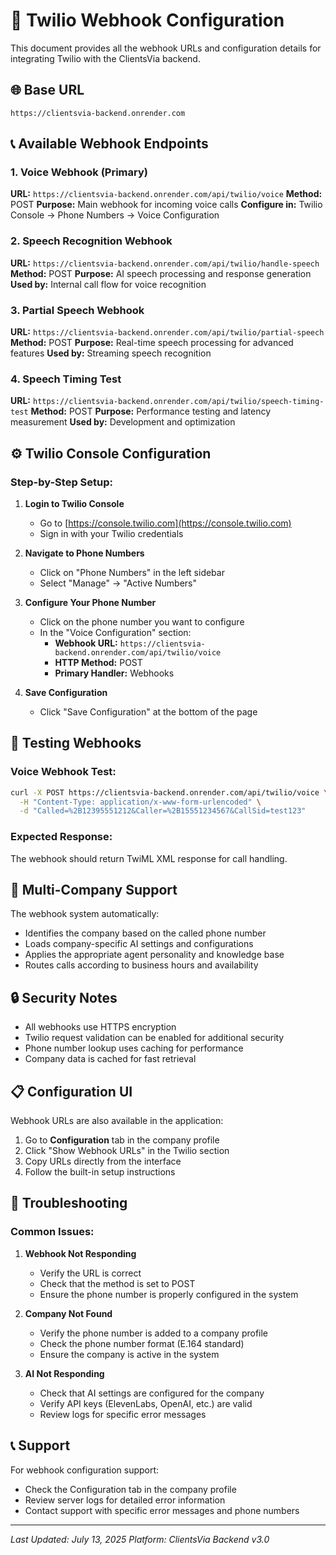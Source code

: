 # 🔗 Twilio Webhook Configuration

This document provides all the webhook URLs and configuration details for integrating Twilio with the ClientsVia backend.

## 🌐 Base URL
```
https://clientsvia-backend.onrender.com
```

## 📞 Available Webhook Endpoints

### 1. **Voice Webhook (Primary)**
**URL:** `https://clientsvia-backend.onrender.com/api/twilio/voice`
**Method:** POST
**Purpose:** Main webhook for incoming voice calls
**Configure in:** Twilio Console → Phone Numbers → Voice Configuration

### 2. **Speech Recognition Webhook**
**URL:** `https://clientsvia-backend.onrender.com/api/twilio/handle-speech`
**Method:** POST
**Purpose:** AI speech processing and response generation
**Used by:** Internal call flow for voice recognition

### 3. **Partial Speech Webhook**
**URL:** `https://clientsvia-backend.onrender.com/api/twilio/partial-speech`
**Method:** POST
**Purpose:** Real-time speech processing for advanced features
**Used by:** Streaming speech recognition

### 4. **Speech Timing Test**
**URL:** `https://clientsvia-backend.onrender.com/api/twilio/speech-timing-test`
**Method:** POST
**Purpose:** Performance testing and latency measurement
**Used by:** Development and optimization

## ⚙️ Twilio Console Configuration

### Step-by-Step Setup:

1. **Login to Twilio Console**
   - Go to [https://console.twilio.com](https://console.twilio.com)
   - Sign in with your Twilio credentials

2. **Navigate to Phone Numbers**
   - Click on "Phone Numbers" in the left sidebar
   - Select "Manage" → "Active Numbers"

3. **Configure Your Phone Number**
   - Click on the phone number you want to configure
   - In the "Voice Configuration" section:
     - **Webhook URL:** `https://clientsvia-backend.onrender.com/api/twilio/voice`
     - **HTTP Method:** POST
     - **Primary Handler:** Webhooks

4. **Save Configuration**
   - Click "Save Configuration" at the bottom of the page

## 🔧 Testing Webhooks

### Voice Webhook Test:
```bash
curl -X POST https://clientsvia-backend.onrender.com/api/twilio/voice \
  -H "Content-Type: application/x-www-form-urlencoded" \
  -d "Called=%2B12395551212&Caller=%2B15551234567&CallSid=test123"
```

### Expected Response:
The webhook should return TwiML XML response for call handling.

## 🏢 Multi-Company Support

The webhook system automatically:
- Identifies the company based on the called phone number
- Loads company-specific AI settings and configurations
- Applies the appropriate agent personality and knowledge base
- Routes calls according to business hours and availability

## 🔒 Security Notes

- All webhooks use HTTPS encryption
- Twilio request validation can be enabled for additional security
- Phone number lookup uses caching for performance
- Company data is cached for fast retrieval

## 📋 Configuration UI

Webhook URLs are also available in the application:
1. Go to **Configuration** tab in the company profile
2. Click "Show Webhook URLs" in the Twilio section
3. Copy URLs directly from the interface
4. Follow the built-in setup instructions

## 🚨 Troubleshooting

### Common Issues:

1. **Webhook Not Responding**
   - Verify the URL is correct
   - Check that the method is set to POST
   - Ensure the phone number is properly configured in the system

2. **Company Not Found**
   - Verify the phone number is added to a company profile
   - Check the phone number format (E.164 standard)
   - Ensure the company is active in the system

3. **AI Not Responding**
   - Check that AI settings are configured for the company
   - Verify API keys (ElevenLabs, OpenAI, etc.) are valid
   - Review logs for specific error messages

## 📞 Support

For webhook configuration support:
- Check the Configuration tab in the company profile
- Review server logs for detailed error information
- Contact support with specific error messages and phone numbers

---

*Last Updated: July 13, 2025*
*Platform: ClientsVia Backend v3.0*
